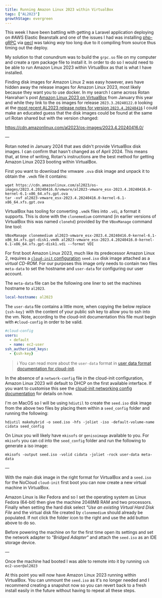 ```yaml
---
title: Running Amazon Linux 2023 within VirtualBox
tags: ["AL2023"]
growthStage: evergreen
---
```


This week I have been battling with getting a Laravel application deploying on #AWS Elastic Beanstalk and one of the issues I had was installing [php-gRPC](https://grpc.io/) via [pecl](https://pecl.php.net/) was taking _way_ too long due to it compiling from source thus timing out the deploy.

My solution to that conundrum was to build the `grpc.so` file on my computer and create a rpm package file to install it. In order to do so I would need to be able to run Amazon Linux 2023 within VirtualBox as that is what I have installed.


Finding disk images for Amazon Linux 2 was easy however, aws have hidden away the release images for Amazon Linux 2023, most likely because they want you to use docker. In my search I came across Rotan Hanrahan's post [Amazon Linux 2023 on VirtualBox](https://www.rotanhanrahan.com/2024/01/27/amazon-linux-2023-on-virtualbox) from January this year and while they link to the os images for release `2023.3.20240122.0` looking at the [most recent AL2023 release notes for version `2023.4.20240416`](https://docs.aws.amazon.com/linux/al2023/release-notes/relnotes-2023.4.20240416.html) I could make an educated guess that the disk images could be found at the same url Rotan shared but with the version changed:

https://cdn.amazonlinux.com/al2023/os-images/2023.4.20240416.0/

—

Rotan noted in January 2024 that aws didn't provide VirtualBox disk images. I can confirm that hasn't changed as of April 2024. This means that, at time of writing, Rotan's instructions are the best method for getting Amazon Linux 2023 booting within VirtualBox.

First you want to download the vmware `.ova` disk image and unpack it to obtain the `.vmdk` file it contains:

```shell
wget https://cdn.amazonlinux.com/al2023/os-images/2023.4.20240416.0/vmware/al2023-vmware_esx-2023.4.20240416.0-kernel-6.1-x86_64.xfs.gpt.ova
tar -xvf al2023-vmware_esx-2023.4.20240416.0-kernel-6.1-x86_64.xfs.gpt.ova

```

VirtualBox has tooling for converting `.vmdk` files into `.vdi`, a format it supports. This is done with the `clonemedium` command (in earlier versions of VirtualBox this was named `clonehd`) provided by the `VBoxManage` command line tool:

```shell
VBoxManage clonemedium al2023-vmware_esx-2023.4.20240416.0-kernel-6.1-x86_64.xfs.gpt-disk1.vmdk al2023-vmware_esx-2023.4.20240416.0-kernel-6.1-x86_64.xfs.gpt-disk1.vdi --format VDI
```

For first boot Amazon Linux 2023, much like its predecessor Amazon Linux 2, requires a [`cloud-init` configuration](https://docs.aws.amazon.com/linux/al2023/ug/seed-iso.html) `seed.iso` disk image attached as a _virtual CD-ROM_. For our purposes this image only needs to contain two files `meta-data` to set the hostname and `user-data` for configuring our user account.

The `meta-data` file can be the following one liner to set the machines hostname to `al2023`.

```yaml
local-hostname: al2023
```

The `user-data` file contains a little more, when copying the below replace `{ssh-key}` with the content of your public ssh key to allow you to ssh into the vm. Note, according to the cloud-init documentation this file must begin with `#cloud-config`  in order to be valid.

```yaml
#cloud-config
users:
  - default
  - name: ec2-user
ssh_authorized_keys:
  - {ssh-key}
```

> ℹ️ You can read more about the `user-data` format in [user data format documentation for cloud-init](https://cloudinit.readthedocs.io/en/23.4.1/explanation/format.html).

In the absence of a `network-config` file in the cloud-init configuration, Amazon Linux 2023 will default to DHCP on the first available interface. If you want to customise this see the [cloud-init networking config documentation](https://cloudinit.readthedocs.io/en/23.4.1/reference/network-config-format-v2.html) for details on how.

I'm on MacOS so I will be using `hdiutil` to create the `seed.iso` disk image from the above two files by placing them within a `seed_config` folder and running the following:

```shell
hdiutil makehybrid -o seed.iso -hfs -joliet -iso -default-volume-name cidata seed_config
```

On Linux you will likely have `mkisofs` or `genisoimage` available to you. For `mkisofs` you can cd into the `seed_config` folder and run the following to generate a iso image:

```shell
mkisofs -output seed.iso -volid cidata -joliet -rock user-data meta-data
```

—

With the main disk image in the right format for VirtualBox and a `seed.iso` for the NoCloud `cloud-init` first boot you can now create a new virtual machine in VirtualBox.

Amazon Linux is _like_ Fedora and so I set the operating system as Linux Fedora (64-bit) then give the machine 2048MB RAM and two processors. Finally when setting the hard disk select _"Use an existing Virtual Hard Disk File_ and the virtual disk file created by `clonemedium` should already be populated. If not click the folder icon to the right and use the add button above to do so.

Before powering the machine on for the first time open its settings and set the network adapter to _"Bridged Adapter"_ and attach the `seed.iso` as an IDE storage device.

—

Once the machine had booted I was able to remote into it by running `ssh ec2-user@al2023`

At this point you will now have Amazon Linux 2023 running within VirtualBox. You can unmount the `seed.iso` as it's no longer needed and I recommend creating a snapshot now so you can revert back to a fresh install easily in the future without having to repeat all these steps.
